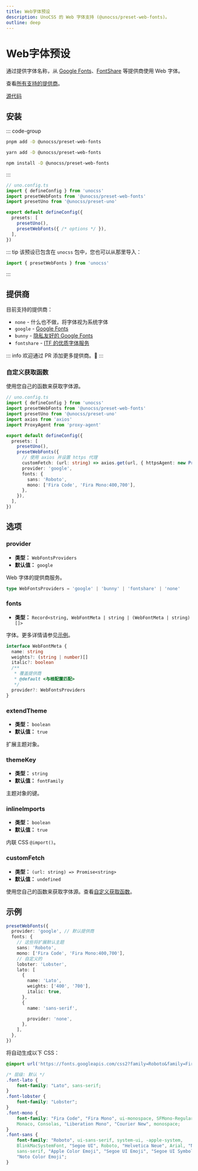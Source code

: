 ```yaml
---
title: Web字体预设
description: UnoCSS 的 Web 字体支持 (@unocss/preset-web-fonts)。
outline: deep
---
```


# Web字体预设

通过提供字体名称，从 [Google Fonts](https://fonts.google.com/)、[FontShare](https://www.fontshare.com/) 等提供商使用 Web 字体。

查看[所有支持的提供商](#providers)。

[源代码](https://github.com/unocss/unocss/tree/main/packages/preset-web-fonts)

## 安装

::: code-group
  ```bash [pnpm]
  pnpm add -D @unocss/preset-web-fonts
  ```
  ```bash [yarn]
  yarn add -D @unocss/preset-web-fonts
  ```
  ```bash [npm]
  npm install -D @unocss/preset-web-fonts
  ```
:::

```ts
// uno.config.ts
import { defineConfig } from 'unocss'
import presetWebFonts from '@unocss/preset-web-fonts'
import presetUno from '@unocss/preset-uno'

export default defineConfig({
  presets: [
    presetUno(),
    presetWebFonts({ /* options */ }),
  ],
})
```

::: tip
该预设已包含在 `unocss` 包中，您也可以从那里导入：

```ts
import { presetWebFonts } from 'unocss'
```
:::

## 提供商

目前支持的提供商：

- `none` - 什么也不做，将字体视为系统字体
- `google` - [Google Fonts](https://fonts.google.com/)
- `bunny` - [隐私友好的 Google Fonts](https://fonts.bunny.net/)
- `fontshare` - [ITF 的优质字体服务](https://www.fontshare.com/)

::: info
欢迎通过 PR 添加更多提供商。🙌
:::

### 自定义获取函数

使用您自己的函数来获取字体源。

```ts
// uno.config.ts
import { defineConfig } from 'unocss'
import presetWebFonts from '@unocss/preset-web-fonts'
import presetUno from '@unocss/preset-uno'
import axios from 'axios'
import ProxyAgent from 'proxy-agent'

export default defineConfig({
  presets: [
    presetUno(),
    presetWebFonts({
      // 使用 axios 并设置 https 代理
      customFetch: (url: string) => axios.get(url, { httpsAgent: new ProxyAgent('https://localhost:7890') }).then(it => it.data),
      provider: 'google',
      fonts: {
        sans: 'Roboto',
        mono: ['Fira Code', 'Fira Mono:400,700'],
      },
    }),
  ],
})
```

## 选项

### provider
- **类型：** `WebFontsProviders`
- **默认值：** `google`

Web 字体的提供商服务。

```ts
type WebFontsProviders = 'google' | 'bunny' | 'fontshare' | 'none'
```

### fonts
- **类型：** `Record<string, WebFontMeta | string | (WebFontMeta | string)[]>`

字体。更多详情请参见[示例](#example)。

```ts
interface WebFontMeta {
  name: string
  weights?: (string | number)[]
  italic?: boolean
  /**
   * 覆盖提供商
   * @default <与根配置匹配>
   */
  provider?: WebFontsProviders
}
```

### extendTheme
- **类型：** `boolean`
- **默认值：** `true`

扩展主题对象。

### themeKey
- **类型：** `string`
- **默认值：** `fontFamily`

主题对象的键。

### inlineImports
- **类型：** `boolean`
- **默认值：** `true`

内联 CSS `@import()`。

### customFetch
- **类型：** `(url: string) => Promise<string>`
- **默认值：** `undefined`

使用您自己的函数来获取字体源。查看[自定义获取函数](#custom-fetch-function)。

## 示例

```ts
presetWebFonts({
  provider: 'google', // 默认提供商
  fonts: {
    // 这些将扩展默认主题
    sans: 'Roboto',
    mono: ['Fira Code', 'Fira Mono:400,700'],
    // 自定义的
    lobster: 'Lobster',
    lato: [
      {
        name: 'Lato',
        weights: ['400', '700'],
        italic: true,
      },
      {
        name: 'sans-serif',

        provider: 'none',
      },
    ],
  },
})
```

将自动生成以下 CSS：

```css
@import url('https://fonts.googleapis.com/css2?family=Roboto&family=Fira+Code&family=Fira+Mono:wght@400;700&family=Lobster&family=Lato:ital,wght@0,400;0,700;1,400;1,700&display=swap');

/* 层级: 默认 */
.font-lato {
    font-family: "Lato", sans-serif;
}
.font-lobster {
    font-family: "Lobster";
}
.font-mono {
    font-family: "Fira Code", "Fira Mono", ui-monospace, SFMono-Regular, Menlo,
    Monaco, Consolas, "Liberation Mono", "Courier New", monospace;
}
.font-sans {
    font-family: "Roboto", ui-sans-serif, system-ui, -apple-system,
    BlinkMacSystemFont, "Segoe UI", Roboto, "Helvetica Neue", Arial, "Noto Sans",
    sans-serif, "Apple Color Emoji", "Segoe UI Emoji", "Segoe UI Symbol",
    "Noto Color Emoji";
}
```
